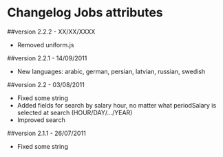 Changelog Jobs attributes
=========================

##version 2.2.2 - XX/XX/XXXX

* Removed uniform.js

##version 2.2.1 - 14/09/2011

* New languages: arabic, german, persian, latvian, russian, swedish

##version 2.2 - 03/08/2011

* Fixed some string
* Added fields for search by salary hour, no matter what periodSalary is selected at search (HOUR/DAY/.../YEAR)
* Improved search

##version 2.1.1 - 26/07/2011

* Fixed some string

